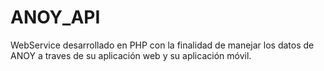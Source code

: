 # ANOY_API
WebService desarrollado en PHP con la finalidad de manejar los datos de ANOY a traves de su aplicación web y su aplicación móvil.
